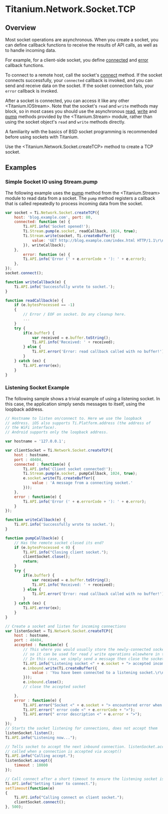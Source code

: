 # Titanium.Network.Socket.TCP

<TypeHeader/>

## Overview

Most socket operations are asynchronous. When you create a socket, you can define
callback functions to receive the results of API calls, as well as to handle incoming
data.

For example, for a client-side socket, you define
[connected](Titanium.Network.Socket.TCP.connected) and
[error](Titanium.Network.Socket.TCP.error) callback functions.

To connect to a remote host, call the socket's
[connect](Titanium.Network.Socket.TCP.connect) method. If the socket connects
successfully, your `connected` callback is invoked, and you can send and receive data
on the socket. If the socket connection fails, your `error` callback is invoked.

After a socket is connected, you can access it like any other <Titanium.IOStream>.
Note that the socket's `read` and `write` methods may block, so in most cases
you should use the asynchronous [read](Titanium.Stream.read), [write](Titanium.Stream.write)
and [pump](Titanium.Stream.pump) methods provided by the <Titanium.Stream> module,
rather than using the socket object's `read` and `write` methods directly.

A familiarity with the basics of BSD socket programming is recommended before using
sockets with Titanium.

Use the <Titanium.Network.Socket.createTCP> method to create a TCP socket.

## Examples

### Simple Socket IO using Stream.pump

The following example uses the [pump](Titanium.Stream.pump) method from the <Titanium.Stream>
module to read data from a socket. The `pump` method registers a callback that is
called repeatedly to process incoming data from the socket.

``` js
var socket = Ti.Network.Socket.createTCP({
    host: 'blog.example.com', port: 80,
    connected: function (e) {
        Ti.API.info('Socket opened!');
        Ti.Stream.pump(e.socket, readCallback, 1024, true);
        Ti.Stream.write(socket, Ti.createBuffer({
            value: 'GET http://blog.example.com/index.html HTTP/1.1\r\n\r\n'
        }), writeCallback);
    },
        error: function (e) {
        Ti.API.info('Error (' + e.errorCode + '): ' + e.error);
    },
});
socket.connect();

function writeCallback(e) {
    Ti.API.info('Successfully wrote to socket.');
}

function readCallback(e) {
    if (e.bytesProcessed == -1)
    {
        // Error / EOF on socket. Do any cleanup here.
        ...
    }
    try {
        if(e.buffer) {
            var received = e.buffer.toString();
            Ti.API.info('Received: ' + received);
        } else {
            Ti.API.error('Error: read callback called with no buffer!');
        }
    } catch (ex) {
        Ti.API.error(ex);
    }
}
```


### Listening Socket Example

The following sample shows a trivial example of using a listening
socket. In this case, the application simply sends messages to itself,
using the loopback address.

``` js
// Hostname to listen on/connect to. Here we use the loopback
// address. iOS also supports Ti.Platform.address (the address of
// the WiFi interface).
// Android supports only the loopback address.

var hostname = '127.0.0.1';

var clientSocket = Ti.Network.Socket.createTCP({
    host : hostname,
    port : 40404,
    connected : function(e) {
        Ti.API.info('Client socket connected!');
        Ti.Stream.pump(e.socket, pumpCallback, 1024, true);
        e.socket.write(Ti.createBuffer({
            value : 'A message from a connecting socket.'
        }));
    },
    error : function(e) {
        Ti.API.info('Error (' + e.errorCode + '): ' + e.error);
    }
});

function writeCallback(e) {
    Ti.API.info('Successfully wrote to socket.');
}

function pumpCallback(e) {
    // Has the remote socket closed its end?
    if (e.bytesProcessed < 0) {
        Ti.API.info("Closing client socket.");
        clientSocket.close();
        return;
    }
    try {
        if(e.buffer) {
            var received = e.buffer.toString();
            Ti.API.info('Received: ' + received);
        } else {
            Ti.API.error('Error: read callback called with no buffer!');
        }
    } catch (ex) {
        Ti.API.error(ex);
    }
}

// Create a socket and listen for incoming connections
var listenSocket = Ti.Network.Socket.createTCP({
    host : hostname,
    port : 40404,
    accepted : function(e) {
        // This where you would usually store the newly-connected socket, e.inbound
        // so it can be used for read / write operations elsewhere in the app.
        // In this case, we simply send a message then close the socket.
        Ti.API.info("Listening socket <" + e.socket + "> accepted incoming connection <" + e.inbound + ">");
        e.inbound.write(Ti.createBuffer({
            value : 'You have been connected to a listening socket.\r\n'
        }));
        e.inbound.close();
        // close the accepted socket

    },
    error : function(e) {
        Ti.API.error("Socket <" + e.socket + "> encountered error when listening");
        Ti.API.error(" error code <" + e.errorCode + ">");
        Ti.API.error(" error description <" + e.error + ">");
    }
});
// Starts the socket listening for connections, does not accept them
listenSocket.listen();
Ti.API.info("Listening now...");

// Tells socket to accept the next inbound connection. listenSocket.accepted gets
// called when a connection is accepted via accept()
Ti.API.info("Calling accept.");
listenSocket.accept({
    timeout : 10000
});

// Call connect after a short timeout to ensure the listening socket is ready to go.
Ti.API.info("Setting timer to connect.");
setTimeout(function(e)
{
    Ti.API.info("Calling connect on client socket.");
    clientSocket.connect();
}, 500);
```


<ApiDocs/>
